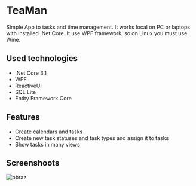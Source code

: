 # TeaMan
Simple App to tasks and time management. It works local on PC or laptops with installed .Net Core. It use WPF framework, so on Linux you must use Wine.

## Used technologies
* .Net Core 3.1
* WPF
* ReactiveUI
* SQL Lite
* Entity Framework Core

## Features
* Create calendars and tasks
* Create new task statuses and task types and assign it to tasks
* Show tasks in many views

## Screenshoots

![obraz](https://user-images.githubusercontent.com/20493874/150607234-2ffdbb50-af2d-4171-8389-0e2dafa1bd45.png)

